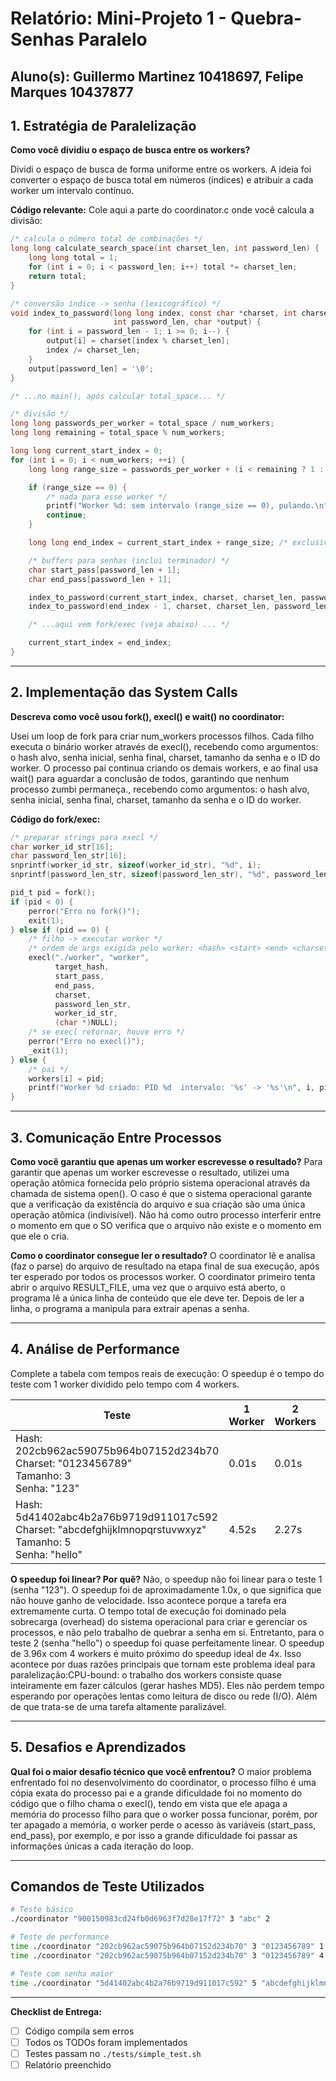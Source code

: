 # Relatório: Mini-Projeto 1 - Quebra-Senhas Paralelo

**Aluno(s):** Guillermo Martinez 10418697, Felipe Marques 10437877 
---

## 1. Estratégia de Paralelização


**Como você dividiu o espaço de busca entre os workers?**

Dividi o espaço de busca de forma uniforme entre os workers.
A ideia foi converter o espaço de busca total em números (índices) e atribuir a cada worker um intervalo contínuo.

**Código relevante:** Cole aqui a parte do coordinator.c onde você calcula a divisão:
```c
/* calcula o número total de combinações */
long long calculate_search_space(int charset_len, int password_len) {
    long long total = 1;
    for (int i = 0; i < password_len; i++) total *= charset_len;
    return total;
}

/* conversão índice -> senha (lexicográfico) */
void index_to_password(long long index, const char *charset, int charset_len,
                       int password_len, char *output) {
    for (int i = password_len - 1; i >= 0; i--) {
        output[i] = charset[index % charset_len];
        index /= charset_len;
    }
    output[password_len] = '\0';
}

/* ...no main(), após calcular total_space... */

/* divisão */
long long passwords_per_worker = total_space / num_workers;
long long remaining = total_space % num_workers;

long long current_start_index = 0;
for (int i = 0; i < num_workers; ++i) {
    long long range_size = passwords_per_worker + (i < remaining ? 1 : 0);

    if (range_size == 0) {
        /* nada para esse worker */
        printf("Worker %d: sem intervalo (range_size == 0), pulando.\n", i);
        continue;
    }

    long long end_index = current_start_index + range_size; /* exclusive */

    /* buffers para senhas (inclui terminador) */
    char start_pass[password_len + 1];
    char end_pass[password_len + 1];

    index_to_password(current_start_index, charset, charset_len, password_len, start_pass);
    index_to_password(end_index - 1, charset, charset_len, password_len, end_pass);

    /* ...aqui vem fork/exec (veja abaixo) ... */

    current_start_index = end_index;
}


```

---

## 2. Implementação das System Calls

**Descreva como você usou fork(), execl() e wait() no coordinator:**

Usei um loop de fork para criar num_workers processos filhos.
Cada filho executa o binário worker através de execl(), recebendo como argumentos: o hash alvo, senha inicial, senha final, charset, tamanho da senha e o ID do worker.
O processo pai continua criando os demais workers, e ao final usa wait() para aguardar a conclusão de todos, garantindo que nenhum processo zumbi permaneça., recebendo como argumentos: o hash alvo, senha inicial, senha final, charset, tamanho da senha e o ID do worker.

**Código do fork/exec:**
```c
/* preparar strings para execl */
char worker_id_str[16];
char password_len_str[16];
snprintf(worker_id_str, sizeof(worker_id_str), "%d", i);
snprintf(password_len_str, sizeof(password_len_str), "%d", password_len);

pid_t pid = fork();
if (pid < 0) {
    perror("Erro no fork()");
    exit(1);
} else if (pid == 0) {
    /* filho -> executar worker */
    /* ordem de args exigida pelo worker: <hash> <start> <end> <charset> <len> <id> */
    execl("./worker", "worker",
          target_hash,
          start_pass,
          end_pass,
          charset,
          password_len_str,
          worker_id_str,
          (char *)NULL);
    /* se execl retornar, houve erro */
    perror("Erro no execl()");
    _exit(1);
} else {
    /* pai */
    workers[i] = pid;
    printf("Worker %d criado: PID %d  intervalo: '%s' -> '%s'\n", i, pid, start_pass, end_pass);
}


```

---

## 3. Comunicação Entre Processos

**Como você garantiu que apenas um worker escrevesse o resultado?**
Para garantir que apenas um worker escrevesse o resultado, utilizei uma operação atômica fornecida pelo próprio sistema operacional através da chamada de sistema open(). O caso é que o sistema operacional garante que a verificação da existência do arquivo e sua criação são uma única operação atômica (indivisível). Não há como outro processo interferir entre o momento em que o SO verifica que o arquivo não existe e o momento em que ele o cria.

**Como o coordinator consegue ler o resultado?**
O coordinator lê e analisa (faz o parse) do arquivo de resultado na etapa final de sua execução, após ter esperado por todos os processos worker. O coordinator primeiro tenta abrir o arquivo RESULT_FILE, uma vez que o arquivo está aberto, o programa lê a única linha de conteúdo que ele deve ter. Depois de ler a linha, o programa a manipula para extrair apenas a senha.

---

## 4. Análise de Performance
Complete a tabela com tempos reais de execução:
O speedup é o tempo do teste com 1 worker dividido pelo tempo com 4 workers.

| Teste | 1 Worker | 2 Workers | 4 Workers | Speedup (4w) |
|-------|----------|-----------|-----------|--------------|
| Hash: 202cb962ac59075b964b07152d234b70<br>Charset: "0123456789"<br>Tamanho: 3<br>Senha: "123" | 0.01s | 0.01s | 0.01s | 1.0x |
| Hash: 5d41402abc4b2a76b9719d911017c592<br>Charset: "abcdefghijklmnopqrstuvwxyz"<br>Tamanho: 5<br>Senha: "hello" | 4.52s | 2.27s | 1.14s | 3.96x |

**O speedup foi linear? Por quê?**
Não, o speedup não foi linear para o teste 1 (senha "123"). O speedup foi de aproximadamente 1.0x, o que significa que não houve ganho de velocidade. Isso acontece porque a tarefa era extremamente curta. O tempo total de execução foi dominado pela sobrecarga (overhead) do sistema operacional para criar e gerenciar os processos, e não pelo trabalho de quebrar a senha em si. Entretanto, para o teste 2 (senha "hello") o speedup foi quase perfeitamente linear. O speedup de 3.96x com 4 workers é muito próximo do speedup ideal de 4x. Isso acontece por duas razões principais que tornam este problema ideal para paralelização:CPU-bound: o trabalho dos workers consiste quase inteiramente em fazer cálculos (gerar hashes MD5). Eles não perdem tempo esperando por operações lentas como leitura de disco ou rede (I/O). Além de que trata-se de uma tarefa altamente paralizável. 

---

## 5. Desafios e Aprendizados
**Qual foi o maior desafio técnico que você enfrentou?**
O maior problema enfrentado foi no desenvolvimento do coordinator, o processo filho é uma cópia exata do processo pai e a grande dificuldade foi no momento do código que o filho chama o execl(), tendo em vista que ele apaga a memória do processo filho para que o worker possa funcionar, porém, por ter apagado a memória, o worker perde o acesso às variáveis (start_pass, end_pass), por exemplo, e por isso a grande dificuldade foi passar as informações únicas a cada iteração do loop. 

---

## Comandos de Teste Utilizados

```bash
# Teste básico
./coordinator "900150983cd24fb0d6963f7d28e17f72" 3 "abc" 2

# Teste de performance
time ./coordinator "202cb962ac59075b964b07152d234b70" 3 "0123456789" 1
time ./coordinator "202cb962ac59075b964b07152d234b70" 3 "0123456789" 4

# Teste com senha maior
time ./coordinator "5d41402abc4b2a76b9719d911017c592" 5 "abcdefghijklmnopqrstuvwxyz" 4
```
---

**Checklist de Entrega:**
- [ ] Código compila sem erros
- [ ] Todos os TODOs foram implementados
- [ ] Testes passam no `./tests/simple_test.sh`
- [ ] Relatório preenchido
